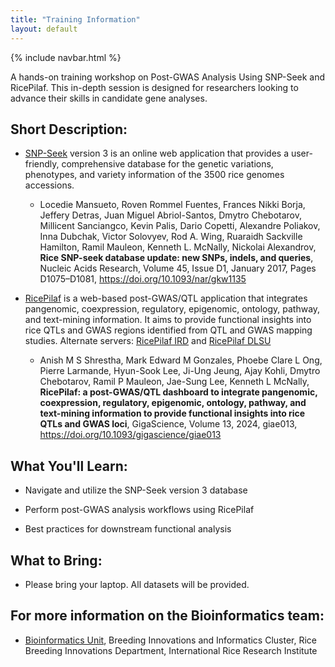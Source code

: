 ```yaml
---
title: "Training Information"
layout: default
---
```


{% include navbar.html %}

A hands-on training workshop on Post-GWAS Analysis Using SNP-Seek and RicePilaf. This in-depth session is designed for researchers looking to advance their skills in candidate gene analyses.

## Short Description:

* <a href="https://snpseek.irri.org/" target="_blank">SNP-Seek</a> version 3 is an online web application that provides a user-friendly, comprehensive database for the genetic variations, phenotypes, and variety information of the 3500 rice genomes accessions. <br>
    * Locedie Mansueto, Roven Rommel Fuentes, Frances Nikki Borja, Jeffery Detras, Juan Miguel Abriol-Santos, Dmytro Chebotarov, Millicent Sanciangco, Kevin Palis, Dario Copetti, Alexandre Poliakov, Inna Dubchak, Victor Solovyev, Rod A. Wing, Ruaraidh Sackville Hamilton, Ramil Mauleon, Kenneth L. McNally, Nickolai Alexandrov, <strong>Rice SNP-seek database update: new SNPs, indels, and queries</strong>, Nucleic Acids Research, Volume 45, Issue D1, January 2017, Pages D1075–D1081, <a href="https://doi.org/10.1093/nar/gkw1135" target="_blank">https://doi.org/10.1093/nar/gkw1135</a>

* <a href="https://ricepilaf.irri.org/" target="_blank">RicePilaf</a> is a web-based post-GWAS/QTL application that integrates pangenomic, coexpression, regulatory, epigenomic, ontology, pathway, and text-mining information. It aims to provide functional insights into rice QTLs and GWAS regions identified from QTL and GWAS mapping studies. Alternate servers: <a href="https://ricepilaf.ird.fr/" target="_blank">RicePilaf IRD</a> and <a href="https://ricepilaf.bioinfodlsu.com/" target="_blank">RicePilaf DLSU</a> <br>
    * Anish M S Shrestha, Mark Edward M Gonzales, Phoebe Clare L Ong, Pierre Larmande, Hyun-Sook Lee, Ji-Ung Jeung, Ajay Kohli, Dmytro Chebotarov, Ramil P Mauleon, Jae-Sung Lee, Kenneth L McNally, <strong>RicePilaf: a post-GWAS/QTL dashboard to integrate pangenomic, coexpression, regulatory, epigenomic, ontology, pathway, and text-mining information to provide functional insights into rice QTLs and GWAS loci</strong>, GigaScience, Volume 13, 2024, giae013, <a href="https://doi.org/10.1093/gigascience/giae013" target="_blank">https://doi.org/10.1093/gigascience/giae013</a>

## What You'll Learn:

* Navigate and utilize the SNP-Seek version 3 database

* Perform post-GWAS analysis workflows using RicePilaf

* Best practices for downstream functional analysis

## What to Bring: 

* Please bring your laptop. All datasets will be provided.

## For more information on the Bioinformatics team:

* <a href="https://bioinfo.irri.org/" target="_blank">Bioinformatics Unit</a>, Breeding Innovations and Informatics Cluster, Rice Breeding Innovations Department, International Rice Research Institute
